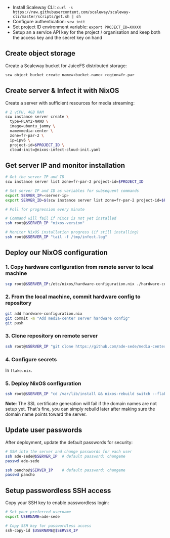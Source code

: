 - Install Scaleway CLI: `curl -s https://raw.githubusercontent.com/scaleway/scaleway-cli/master/scripts/get.sh | sh`
- Configure authentication: `scw init`
- Set project ID environment variable: `export PROJECT_ID=XXXXX`
- Setup an a service API key for the project / organisation and keep both the access key and the secret key on hand

## Create object storage

Create a Scaleway bucket for JuiceFS distributed storage:

```bash
scw object bucket create name=<bucket-name> region=fr-par
```

## Create server & Infect it with NixOS

Create a server with sufficient resources for media streaming:

```bash
# 2 vCPU, 4GB RAM
scw instance server create \
  type=PLAY2-NANO \
  image=ubuntu_jammy \
  name=media-center \
  zone=fr-par-2 \
  ip=ipv6 \
  project-id=$PROJECT_ID \
  cloud-init=@nixos-infect-cloud-init.yaml
```

## Get server IP and monitor installation

```bash
# Get the server IP and ID
scw instance server list zone=fr-par-2 project-id=$PROJECT_ID

# Set server IP and ID as variables for subsequent commands
export SERVER_IP=<server-ip>
export SERVER_ID=$(scw instance server list zone=fr-par-2 project-id=$PROJECT_ID -o json | jq -r '.[0].id')

# Poll for progression every minute

# Command will fail if nixos is not yet installed
ssh root@$SERVER_IP "nixos-version"

# Monitor NixOS installation progress (if still installing)
ssh root@$SERVER_IP "tail -f /tmp/infect.log"
```

## Deploy our NixOS configuration

### 1. Copy hardware configuration from remote server to local machine

```bash
scp root@$SERVER_IP:/etc/nixos/hardware-configuration.nix ./hardware-configuration.nix
```

### 2. From the local machine, commit hardware config to repository

```bash
git add hardware-configuration.nix
git commit -m "Add media-center server hardware config"
git push
```

### 3. Clone repository on remote server

```bash
ssh root@$SERVER_IP "git clone https://github.com/ade-sede/media-center.git /var/lib/install"
```

### 4. Configure secrets

In `flake.nix`.

### 5. Deploy NixOS configuration

```bash
ssh root@$SERVER_IP "cd /var/lib/install && nixos-rebuild switch --flake .#media-center"
```

**Note**: The SSL certificate generation will fail if the domain names are not setup yet. That's fine, you can simply rebuild later after making sure the domain name points toward the server.

## Update user passwords

After deployment, update the default passwords for security:

```bash
# SSH into the server and change passwords for each user
ssh ade-sede@$SERVER_IP  # default password: changeme
passwd ade-sede

ssh pancho@$SERVER_IP    # default password: changeme
passwd pancho
```

## Setup passwordless SSH access

Copy your SSH key to enable passwordless login:

```bash
# Set your preferred username
export USERNAME=ade-sede

# Copy SSH key for passwordless access
ssh-copy-id $USERNAME@$SERVER_IP
```
